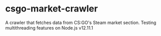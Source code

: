 # csgo-market-crawler
A crawler that fetches data from CS:GO's Steam market section. Testing multithreading features on Node.js v12.11.1
